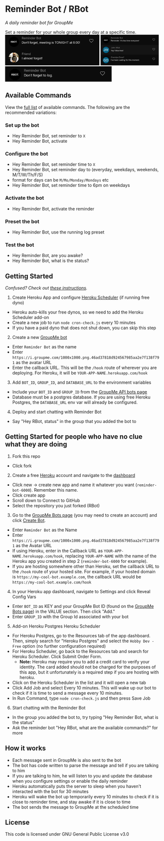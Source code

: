 # Reminder Bot / RBot
_A daily reminder bot for GroupMe_

Set a reminder for your whole group every day at a specific time.
<img src="/screenshots/rbot-demo-1.png" alt="Reminder bot helpfully reminds the group: Don't forget, meeting is TONIGHT at 6:00!" height="100">
<img src="/screenshots/rbot-demo-2.png" alt="Reminder bot playfully reminds the group: It's tea time!" height="100">
<img src="/screenshots/rbot-demo-3.png" alt="Reminder bot respectfully reminds the group: Don't forget to log." height="50">

## Available Commands
View the [full list](./full_commands.md) of available commands. The following are the recommended variations:
### Set up the bot
- Hey Reminder Bot, set reminder to `X`
- Hey Reminder Bot, activate
### Configure the bot
- Hey Reminder Bot, set reminder time to `X`
 - Hey Reminder Bot, set reminder day to (everyday, weekdays, weekends, M/T/W/Th/F/S)
  - format for days can be `M/Mo/Monday/Mondays` etc
- Hey Reminder Bot, set reminder time to 6pm on weekdays
### Activate the bot
- Hey Reminder Bot, activate the reminder
### Preset the bot
- Hey Reminder Bot, use the running log preset
### Test the bot
- Hey Reminder Bot, are you awake?
- Hey Reminder Bot, what is the status?

## Getting Started
_Confused? Check out [these instructions](#getting-started-for-people-who-have-no-clue-what-they-are-doing)._
1. Create Heroku App and configure [Heroku Scheduler](https://devcenter.heroku.com/articles/scheduler) (if running free dyno)
 * Heroku auto-kills your free dynos, so we need to add the Heroku Scheduler add-on
 * Create a new job to run `node cron-check.js` every 10 minutes
 * If you have a paid dyno that does not shut down, you can skip this step
2. Create a new [GroupMe bot](https://dev.groupme.com/bots)
 * Enter `Reminder Bot` as the name
 * Enter `https://i.groupme.com/1000x1000.png.46ad37818d924567985aa2e7f138f791` as the avatar URL
 * Enter the callback URL. This will be the `/hook` route of wherever you are deploying.
   For Heroku, it will be `YOUR-APP-NAME.herokuapp.com/hook`
3. Add `BOT_ID`, `GROUP_ID`, and `DATABASE_URL` to the environment variables
 * Include your `BOT_ID` and `GROUP_ID` from the [GroupMe API bots page](https://dev.groupme.com/bots)
 * Database must be a postgres database. If you are using free Heroku Postgres, the `DATABASE_URL` env var will already be configured.
4. Deploy and start chatting with Reminder Bot
 * Say "Hey RBot, status" in the group that you added the bot to

## Getting Started for people who have no clue what they are doing
1. Fork this repo
 * Click fork
2. Create a free [Heroku](https://heroku.com) account and navigate to the [dashboard](https://dashboard.heroku.com/apps)
 * Click new -> create new app and name it whatever you want (`reminder-bot-6000`). Remember this name.
 * Click create app
 * Scroll down to Connect to GitHub
 * Select the repository you just forked (RBot)
3. Go to the [GroupMe Bots page](https://dev.groupme.com/bots) (you may need to create an account) and click [Create Bot](https://dev.groupme.com/bots/new).
 * Enter `Reminder Bot` as the Name
 * Enter `https://i.groupme.com/1000x1000.png.46ad37818d924567985aa2e7f138f791` as the Avatar URL
 * If using Heroku, enter in the Callback URL as `YOUR-APP-NAME.herokuapp.com/hook`, replacing `YOUR-APP-NAME` with the name of the Heroku app you created in step 2 (`reminder-bot-6000` for example).
  * If you are hosting somewhere other than Heroku, set the callback URL to the `/hook` route of your hosted site.
    For example, if your hosted domain is `https://my-cool-bot.example.com`, the callback URL would be `https://my-cool-bot.example.com/hook`
4. In your Heroku app dashboard, navigate to Settings and click Reveal Config Vars
 * Enter `BOT_ID` as KEY and your GroupMe Bot ID (found on the [GroupMe Bots page](https://dev.groupme.com/bots)) in the VALUE section. Then click "Add."
 * Enter `GROUP_ID` with the Group Id associated with your bot
5. Add-on Heroku Postgres Heroku Scheduler
 * For Heroku Postgres, go to the Resources tab of the app dashboard. Then, simply search for "Heroku Postgres" and select the `Hobby Dev - Free` option (no further configuration required)
 * For Heroku Scheduler, go back to the Resources tab and search for Heroku Scheduler. Click Submit Order Form.
    * __Note:__ Heroku may require you to add a credit card to verify your identity. The card added should not be charged for the purposes of this app, but it unfortunately is a required step if you are hosting with heroku.
 * Click on the Heroku Scheduler in the list and it will open a new tab
 * Click Add Job and select Every 10 minutes. This will wake up our bot to check if it is time to send a message every 10 minutes.
 * In Run Command, type `node cron-check.js` and then press Save Job
6. Start chatting with the Reminder Bot
 * In the group you added the bot to, try typing "Hey Reminder Bot, what is the status"
 * Ask the reminder bot "Hey RBot, what are the available commands?" for more

## How it works
- Each message sent in GroupMe is also sent to the bot
- The bot has code written to parse the message and tell if you are talking to him
- If you are talking to him, he will listen to you and update the database when you configure settings or enable the daily reminder
 - Heroku automatically puts the server to sleep when you haven't interacted with the bot for 30 minutes
- Heroku will wake the bot up temporarily every 10 minutes to check if it is close to reminder time, and stay awake if it is close to time
 - The bot sends the message to GroupMe at the scheduled time

## License
This code is licensed under GNU General Public License v3.0